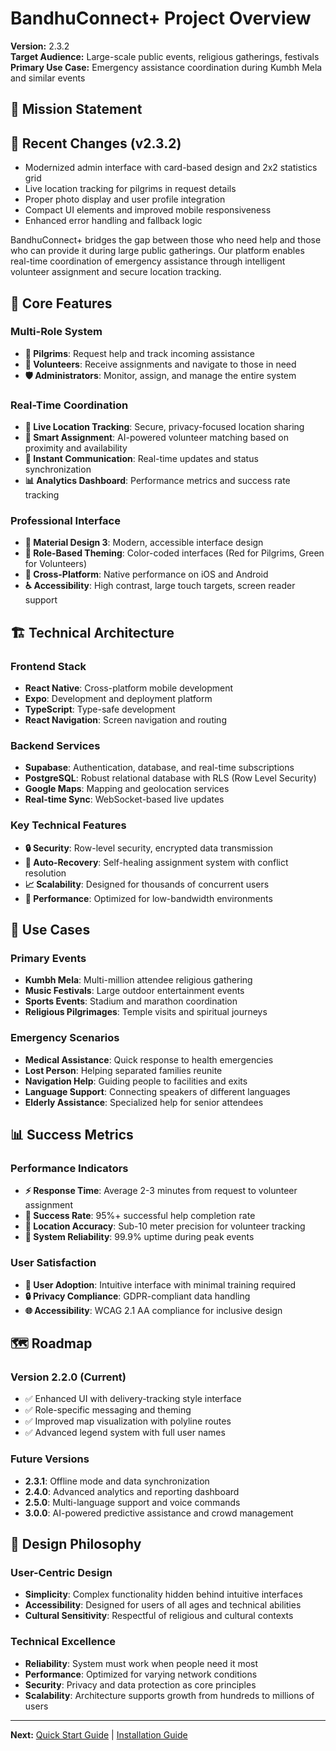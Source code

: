 # BandhuConnect+ Project Overview

**Version:** 2.3.2  
**Target Audience:** Large-scale public events, religious gatherings, festivals  
**Primary Use Case:** Emergency assistance coordination during Kumbh Mela and similar events

## 🎯 **Mission Statement**

## 🚀 Recent Changes (v2.3.2)

- Modernized admin interface with card-based design and 2x2 statistics grid
- Live location tracking for pilgrims in request details
- Proper photo display and user profile integration
- Compact UI elements and improved mobile responsiveness
- Enhanced error handling and fallback logic

BandhuConnect+ bridges the gap between those who need help and those who can provide it during large public gatherings. Our platform enables real-time coordination of emergency assistance through intelligent volunteer assignment and secure location tracking.

## 🌟 **Core Features**

### **Multi-Role System**

- **👥 Pilgrims**: Request help and track incoming assistance
- **🤝 Volunteers**: Receive assignments and navigate to those in need
- **🛡️ Administrators**: Monitor, assign, and manage the entire system

### **Real-Time Coordination**

- **📍 Live Location Tracking**: Secure, privacy-focused location sharing
- **🎯 Smart Assignment**: AI-powered volunteer matching based on proximity and availability
- **🚀 Instant Communication**: Real-time updates and status synchronization
- **📊 Analytics Dashboard**: Performance metrics and success rate tracking

### **Professional Interface**

- **🎨 Material Design 3**: Modern, accessible interface design
- **🌈 Role-Based Theming**: Color-coded interfaces (Red for Pilgrims, Green for Volunteers)
- **📱 Cross-Platform**: Native performance on iOS and Android
- **♿ Accessibility**: High contrast, large touch targets, screen reader support

## 🏗️ **Technical Architecture**

### **Frontend Stack**

- **React Native**: Cross-platform mobile development
- **Expo**: Development and deployment platform
- **TypeScript**: Type-safe development
- **React Navigation**: Screen navigation and routing

### **Backend Services**

- **Supabase**: Authentication, database, and real-time subscriptions
- **PostgreSQL**: Robust relational database with RLS (Row Level Security)
- **Google Maps**: Mapping and geolocation services
- **Real-time Sync**: WebSocket-based live updates

### **Key Technical Features**

- **🔒 Security**: Row-level security, encrypted data transmission
- **🔄 Auto-Recovery**: Self-healing assignment system with conflict resolution
- **📈 Scalability**: Designed for thousands of concurrent users
- **🎯 Performance**: Optimized for low-bandwidth environments

## 🎪 **Use Cases**

### **Primary Events**

- **Kumbh Mela**: Multi-million attendee religious gathering
- **Music Festivals**: Large outdoor entertainment events
- **Sports Events**: Stadium and marathon coordination
- **Religious Pilgrimages**: Temple visits and spiritual journeys

### **Emergency Scenarios**

- **Medical Assistance**: Quick response to health emergencies
- **Lost Person**: Helping separated families reunite
- **Navigation Help**: Guiding people to facilities and exits
- **Language Support**: Connecting speakers of different languages
- **Elderly Assistance**: Specialized help for senior attendees

## 📊 **Success Metrics**

### **Performance Indicators**

- **⚡ Response Time**: Average 2-3 minutes from request to volunteer assignment
- **🎯 Success Rate**: 95%+ successful help completion rate
- **📍 Location Accuracy**: Sub-10 meter precision for volunteer tracking
- **🔄 System Reliability**: 99.9% uptime during peak events

### **User Satisfaction**

- **👥 User Adoption**: Intuitive interface with minimal training required
- **🔒 Privacy Compliance**: GDPR-compliant data handling
- **🌐 Accessibility**: WCAG 2.1 AA compliance for inclusive design

## 🗺️ **Roadmap**

### **Version 2.2.0 (Current)**

- ✅ Enhanced UI with delivery-tracking style interface
- ✅ Role-specific messaging and theming
- ✅ Improved map visualization with polyline routes
- ✅ Advanced legend system with full user names

### **Future Versions**

- **2.3.1**: Offline mode and data synchronization
- **2.4.0**: Advanced analytics and reporting dashboard
- **2.5.0**: Multi-language support and voice commands
- **3.0.0**: AI-powered predictive assistance and crowd management

## 🎨 **Design Philosophy**

### **User-Centric Design**

- **Simplicity**: Complex functionality hidden behind intuitive interfaces
- **Accessibility**: Designed for users of all ages and technical abilities
- **Cultural Sensitivity**: Respectful of religious and cultural contexts

### **Technical Excellence**

- **Reliability**: System must work when people need it most
- **Performance**: Optimized for varying network conditions
- **Security**: Privacy and data protection as core principles
- **Scalability**: Architecture supports growth from hundreds to millions of users

---

**Next:** [Quick Start Guide](../setup/QUICK_START.md) | [Installation Guide](../setup/INSTALLATION.md)
